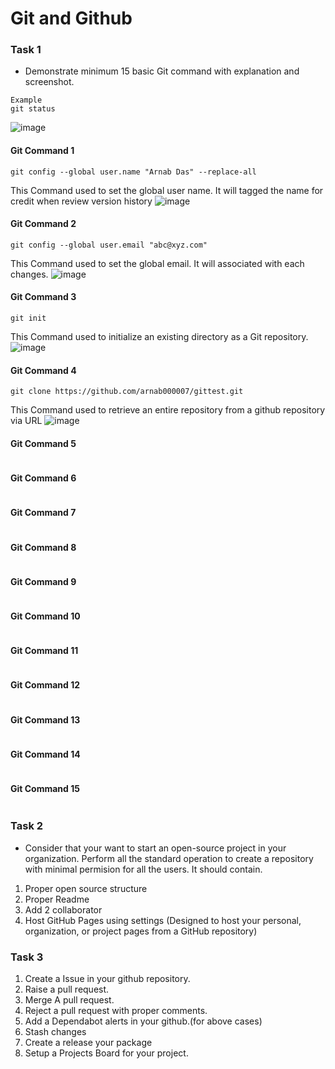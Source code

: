# Git and Github 

### Task 1
- Demonstrate minimum 15 basic Git command with explanation and screenshot.
```git
Example 
git status
```
![image](https://user-images.githubusercontent.com/113978087/192515037-9b4ada79-3a28-4589-b055-9bf68026d517.png)

#### Git Command 1
```
git config --global user.name "Arnab Das" --replace-all
```
This Command used to set the global user name. It will tagged the name for credit when review version history
![image](https://user-images.githubusercontent.com/70307607/195248932-601ad933-dcef-48c3-8409-ebba31c92e43.png)

#### Git Command 2
```
git config --global user.email "abc@xyz.com"
```
This Command used to set the global email. It will associated with each changes.
![image](https://user-images.githubusercontent.com/70307607/195249000-69226994-dfde-464b-bd04-2f9b71aa7ac4.png)

#### Git Command 3
```
git init
```
This Command used to initialize an existing directory as a Git repository. 
![image](https://user-images.githubusercontent.com/70307607/195249816-ededb54d-3d45-4fda-8ab8-34b99dd0df6b.png)

#### Git Command 4
```
git clone https://github.com/arnab000007/gittest.git
```
This Command used to retrieve an entire repository from a github repository via URL
![image](https://user-images.githubusercontent.com/70307607/195250132-d69f9642-9ac6-43d5-949f-082522b0e6d6.png)

#### Git Command 5
```

```

#### Git Command 6
```

```

#### Git Command 7
```

```

#### Git Command 8
```

```

#### Git Command 9
```

```

#### Git Command 10
```

```

#### Git Command 11
```

```

#### Git Command 12
```

```

#### Git Command 13
```

```

#### Git Command 14
```

```

#### Git Command 15
```

```


### Task 2 
- Consider that your want to start an open-source project in your organization. Perform all the standard operation to create a repository with minimal permision for all the users. It should contain.
1. Proper open source structure 
2. Proper Readme
3. Add 2 collaborator 
4. Host GitHub Pages using settings (Designed to host your personal, organization, or project pages from a GitHub repository)

### Task 3 
1. Create a Issue in your github repository.
2. Raise a pull request.
3. Merge A pull request.
4. Reject a pull request with proper comments.
5. Add a Dependabot alerts in your github.(for above cases)
6. Stash changes
7. Create a release your package
8. Setup a Projects Board for your project.
